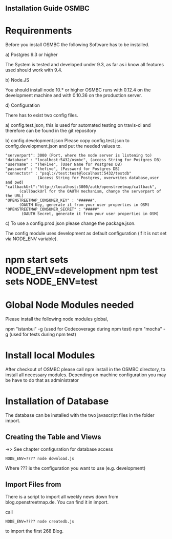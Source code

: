 ## Installation Guide OSMBC

# Requirenments

Before you install OSMBC the following Software has to be installed.

a) Postgres 9.3 or higher

The System is tested and developed under 9.3, as far as i know all features
used should work with 9.4.

b) Node.JS

You should install node 10.* or higher
OSMBC runs with 0.12.4 on the development machine and with 0.10.36 on the 
production server.



d) Configuration

There has to exist two config files.

a) config.test.json, this is used for automated testing on travis-ci and 
therefore can be found in the git repository

b) config.development.json 
Please copy config.test.json to config.development.json and put the needed values to.

    "serverport": 3000 (Port, where the node server is listening to)
    "database" : "localhost:5432/osmbc", (access String for Postgres DB)
    "username" : "TheFive", (User Name for Postgres DB)
    "password" : "thefive", (Password for Postgres DB)
    "connectstr" : "psql://test:test@localhost:5432/testdb"
                  (Access String for Postgres, overwrites database,user and pwd)
    "callbackUrl":"http://localhost:3000/auth/openstreetmap/callback",
          (callbackUrl for the OAUTH mechanism, change the serverpart of the URL)
    "OPENSTREETMAP_CONSUMER_KEY" : "######",
          (OAUTH Key, generate it from your user properties in OSM)
    "OPENSTREETMAP_CONSUMER_SECRET" : "#####"
           (OAUTH Secret, generate it from your user properties in OSM)


c) To use a config.prod.json please change the package.json.  

The config module uses development as default configuration (if it is not set
via NODE_ENV variable).

npm start sets NODE_ENV=development
npm test  sets NODE_ENV=test
=======


# Global Node Modules needed

Please install the following node modules global, 

npm "istanbul" -g  (used for Codecoverage during npm test)
npm "mocha"    -g  (used for tests during npm test)

# Install local Modules

After checkout of OSMBC please call 
npm install 
in the OSMBC directory, to install all necessary modules. 
Depending on machine configuration you may be have to do that as administrator

# Installation of Database

The database can be installed with the two javascript files in the folder import.

## Creating the Table and Views

->> See chapter configuration for database access

    NODE_ENV=???? node download.js

Where ??? is the configuration you want to use (e.g. development) 

## Import Files from 


There is a script to import all weekly news down from blog.openstreetmap.de.
You can find it in import.

call 

    NODE_ENV=???? node createdb.js

to import the first 268 Blog.


